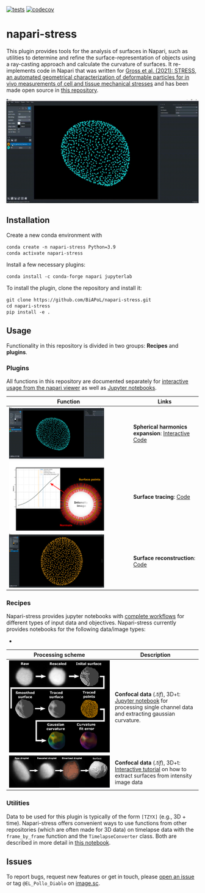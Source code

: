 [![tests](https://github.com/BiAPoL/napari-stress/actions/workflows/test_and_deploy.yml/badge.svg)](https://github.com/BiAPoL/napari-stress/actions/workflows/test_and_deploy.yml)
[![codecov](https://codecov.io/gh/BiAPoL/napari-stress/branch/main/graph/badge.svg?token=ZXQGREJAT9)](https://codecov.io/gh/BiAPoL/napari-stress)

# napari-stress

This plugin provides tools for the analysis of surfaces in Napari, such as utilities to determine and refine the surface-representation of objects using a ray-casting approach and calculate the curvature of surfaces. It re-implements code in Napari that was written for [Gross et al. (2021): STRESS, an automated geometrical characterization of deformable particles for in vivo measurements of cell and tissue mechanical stresses](https://www.biorxiv.org/content/10.1101/2021.03.26.437148v1) and has been made open source in [this repository](https://github.com/campaslab/STRESS).


![](./docs/imgs/function_gifs/spherical_harmonics.gif)

## Installation

Create a new conda environment with

```
conda create -n napari-stress Python=3.9
conda activate napari-stress
```

Install a few necessary plugins:

```
conda install -c conda-forge napari jupyterlab
```

To install the plugin, clone the repository and install it:

```
git clone https://github.com/BiAPoL/napari-stress.git
cd napari-stress
pip install -e .
```

## Usage

Functionality in this repository is divided in two groups: **Recipes** and **plugins**.

### Plugins

All functions in this repository are documented separately for [interactive usage from the napari viewer](./docs/tutorials/point_and_click) as well as [Jupyter notebooks](./docs/tutorials/demo). 

|Function| Links |
| --- | --- |
|<img src="./docs/imgs/function_gifs/spherical_harmonics.gif" width="80%"> |**Spherical harmonics expansion**: [Interactive](./docs/tutorials/point_and_click/demo_spherical_harmonics.md) [Code](./docs/tutorials/demo/demo_spherical_harmonics.ipynb) |
|<img src="./docs/imgs/viewer_screenshots/surface_tracing1.png" width="80%"> |**Surface tracing**: [Code](./docs/tutorials/demo/demo_surface_tracing.ipynb) |
|<img src="./docs/imgs/function_gifs/surface_reconstruction.gif" width="80%">|**Surface reconstruction**: [Code](./docs/tutorials/demo/demo_surface_reconstruction.ipynb)|

### Recipes

Napari-stress provides jupyter notebooks with [complete workflows](./docs/notebooks/recipes) for different types of input data and objectives. Napari-stress currently provides notebooks for the following data/image types:

* 
| Processing scheme | Description |
| --- | --- |
|<img src="./docs/imgs/confocal/workflow.png" width="100%">| **Confocal data** (*.tif*), 3D+t:  [Jupyter notebook](./docs/tutorials/recipes/Process_confocal.ipynb) for processing single channel data and extracting gaussian curvature.|
| <img src="./docs/tutorials/recipes/_image_to_surface_imgs/workflow.png" width="100%"> | **Confocal data** (*.tif*), 3D+t: [Interactive tutorial](./docs/tutorials/recipes/Image_to_surface.md) on how to extract surfaces from intensity image data |

### Utilities

Data to be used for this plugin is typically of the form `[TZYX]` (e.g., 3D + time). Napari-stress offers convenient ways to use functions from other repositories (which are often made for 3D data) on timelapse data with the `frame_by_frame` function and the `TimelapseConverter` class. Both are described in more detail in [this notebook](https://github.com/BiAPoL/napari-stress/blob/main/docs/notebooks/demo/demo_timelapse_processing.ipynb).


## Issues

To report bugs, request new features or get in touch, please [open an issue](https://github.com/BiAPoL/napari-stress/issues) or tag `@EL_Pollo_Diablo` on [image.sc](https://forum.image.sc/).


